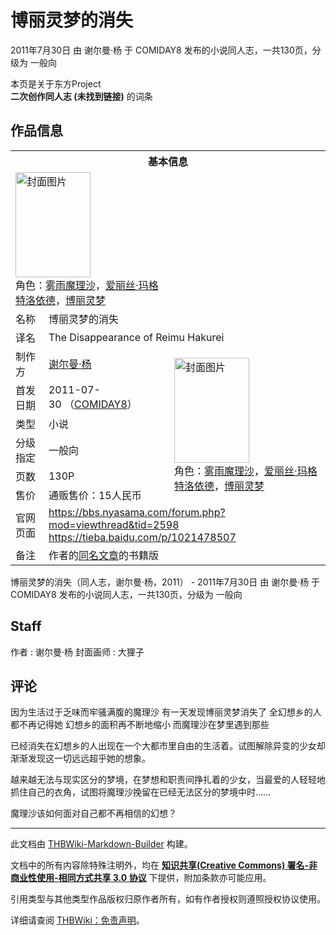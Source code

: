 # 博丽灵梦的消失

<!-- source html: G:\repos\THBWiki-Markdown-Builder\THBWikiMarkdown\Temp\main\0\0c\ns0%3A%E5%8D%9A%E4%B8%BD%E7%81%B5%E6%A2%A6%E7%9A%84%E6%B6%88%E5%A4%B1.html -->

2011年7月30日 由 谢尔曼·杨 于 COMIDAY8 发布的小说同人志，一共130页，分级为 一般向

本页是关于东方Project  
 **二次创作同人志 (未找到链接)** 的词条
## 作品信息

<table><tbody><tr><th colspan="3">基本信息</th></tr><tr><td class="cover-artwork-mobile" colspan="2"><a href="./文件-博丽灵梦的消失封面.jpg.md" class="image" title="封面图片"><img alt="封面图片" src="https://upload.thwiki.cc/thumb/3/30/%E5%8D%9A%E4%B8%BD%E7%81%B5%E6%A2%A6%E7%9A%84%E6%B6%88%E5%A4%B1%E5%B0%81%E9%9D%A2.jpg/120px-%E5%8D%9A%E4%B8%BD%E7%81%B5%E6%A2%A6%E7%9A%84%E6%B6%88%E5%A4%B1%E5%B0%81%E9%9D%A2.jpg" decoding="async" loading="lazy" width="120" height="168" srcset="https://upload.thwiki.cc/thumb/3/30/%E5%8D%9A%E4%B8%BD%E7%81%B5%E6%A2%A6%E7%9A%84%E6%B6%88%E5%A4%B1%E5%B0%81%E9%9D%A2.jpg/180px-%E5%8D%9A%E4%B8%BD%E7%81%B5%E6%A2%A6%E7%9A%84%E6%B6%88%E5%A4%B1%E5%B0%81%E9%9D%A2.jpg 1.5x, https://upload.thwiki.cc/thumb/3/30/%E5%8D%9A%E4%B8%BD%E7%81%B5%E6%A2%A6%E7%9A%84%E6%B6%88%E5%A4%B1%E5%B0%81%E9%9D%A2.jpg/241px-%E5%8D%9A%E4%B8%BD%E7%81%B5%E6%A2%A6%E7%9A%84%E6%B6%88%E5%A4%B1%E5%B0%81%E9%9D%A2.jpg 2x" data-file-width="377" data-file-height="526"></a><div class="cover-char">角色：<a href="./雾雨魔理沙.md" title="雾雨魔理沙">雾雨魔理沙</a>，<a href="./爱丽丝·玛格特洛依德.md" title="爱丽丝·玛格特洛依德">爱丽丝·玛格特洛依德</a>，<a href="./博丽灵梦.md" title="博丽灵梦">博丽灵梦</a></div></td>
</tr><tr><td class="label">名称</td><td colspan="2"> 博丽灵梦的消失 </td></tr><tr><td class="label">译名</td><td colspan="2"> The Disappearance of Reimu Hakurei </td></tr><tr><td class="label">制作方</td><td><a href="/index.php?title=%E8%B0%A2%E5%B0%94%E6%9B%BC%C2%B7%E6%9D%A8&amp;action=edit&amp;redlink=1" class="new" title="谢尔曼·杨（页面不存在）">谢尔曼·杨</a></td><td class="cover-artwork" rowspan="6" style="min-width:168px;"><a href="./文件-博丽灵梦的消失封面.jpg.md" class="image" title="封面图片"><img alt="封面图片" src="https://upload.thwiki.cc/thumb/3/30/%E5%8D%9A%E4%B8%BD%E7%81%B5%E6%A2%A6%E7%9A%84%E6%B6%88%E5%A4%B1%E5%B0%81%E9%9D%A2.jpg/120px-%E5%8D%9A%E4%B8%BD%E7%81%B5%E6%A2%A6%E7%9A%84%E6%B6%88%E5%A4%B1%E5%B0%81%E9%9D%A2.jpg" decoding="async" loading="lazy" width="120" height="168" srcset="https://upload.thwiki.cc/thumb/3/30/%E5%8D%9A%E4%B8%BD%E7%81%B5%E6%A2%A6%E7%9A%84%E6%B6%88%E5%A4%B1%E5%B0%81%E9%9D%A2.jpg/180px-%E5%8D%9A%E4%B8%BD%E7%81%B5%E6%A2%A6%E7%9A%84%E6%B6%88%E5%A4%B1%E5%B0%81%E9%9D%A2.jpg 1.5x, https://upload.thwiki.cc/thumb/3/30/%E5%8D%9A%E4%B8%BD%E7%81%B5%E6%A2%A6%E7%9A%84%E6%B6%88%E5%A4%B1%E5%B0%81%E9%9D%A2.jpg/241px-%E5%8D%9A%E4%B8%BD%E7%81%B5%E6%A2%A6%E7%9A%84%E6%B6%88%E5%A4%B1%E5%B0%81%E9%9D%A2.jpg 2x" data-file-width="377" data-file-height="526"></a><div class="cover-char">角色：<a href="./雾雨魔理沙.md" title="雾雨魔理沙">雾雨魔理沙</a>，<a href="./爱丽丝·玛格特洛依德.md" title="爱丽丝·玛格特洛依德">爱丽丝·玛格特洛依德</a>，<a href="./博丽灵梦.md" title="博丽灵梦">博丽灵梦</a></div></td>
</tr><tr><td class="label">首发日期</td><td>2011-07-30&#160;（<a href="/展会作品列表?e=COMIDAY%238">COMIDAY8</a>）</td></tr><tr><td class="label">类型</td><td>小说</td></tr><tr><td class="label">分级指定</td><td>一般向</td></tr><tr><td class="label">页数</td><td>130P</td></tr><tr><td class="label">售价</td><td>通贩售价：15人民币</td></tr>
<tr><td class="label">官网页面</td><td colspan="2"><a rel="nofollow" class="external free" href="https://bbs.nyasama.com/forum.php?mod=viewthread&amp;tid=2598">https://bbs.nyasama.com/forum.php?mod=viewthread&amp;tid=2598</a><br><a rel="nofollow" class="external free" href="https://tieba.baidu.com/p/1021478507">https://tieba.baidu.com/p/1021478507</a></td></tr><tr><td class="label">备注</td><td colspan="2">作者的<a rel="nofollow" class="external text" href="https://bbs.nyasama.com/forum.php?mod=viewthread&amp;tid=999">同名文章</a>的书籍版</td></tr></tbody></table>

博丽灵梦的消失（同人志，谢尔曼·杨，2011） - 2011年7月30日 由 谢尔曼·杨 于 COMIDAY8 发布的小说同人志，一共130页，分级为 一般向
## Staff
作者
: 谢尔曼·杨
封面画师
: 大狸子

## 评论

  
因为生活过于乏味而牢骚满腹的魔理沙 有一天发现博丽灵梦消失了 全幻想乡的人都不再记得她 幻想乡的面积再不断地缩小 而魔理沙在梦里遇到那些  

已经消失在幻想乡的人出现在一个大都市里自由的生活着。试图解除异变的少女却渐渐发现这一切远远超乎她的想象。  

越来越无法与现实区分的梦境，在梦想和职责间挣扎着的少女，当最爱的人轻轻地抓住自己的衣角，试图将魔理沙挽留在已经无法区分的梦境中时……  

魔理沙该如何面对自己都不再相信的幻想？
  


  
  

  





---

此文档由 [THBWiki-Markdown-Builder](https://github.com/Delsin-Yu/THBWiki-Markdown-Builder) 构建。

文档中的所有内容除特殊注明外，均在 [**知识共享(Creative Commons) 署名-非商业性使用-相同方式共享 3.0 协议**](https://creativecommons.org/licenses/by-sa/3.0/deed.zh-hans) 下提供，附加条款亦可能应用。

引用类型与其他类型作品版权归原作者所有，如有作者授权则遵照授权协议使用。

详细请查阅 [THBWiki：免责声明](https://thbwiki.cc/THBWiki:%E5%85%8D%E8%B4%A3%E5%A3%B0%E6%98%8E)。

